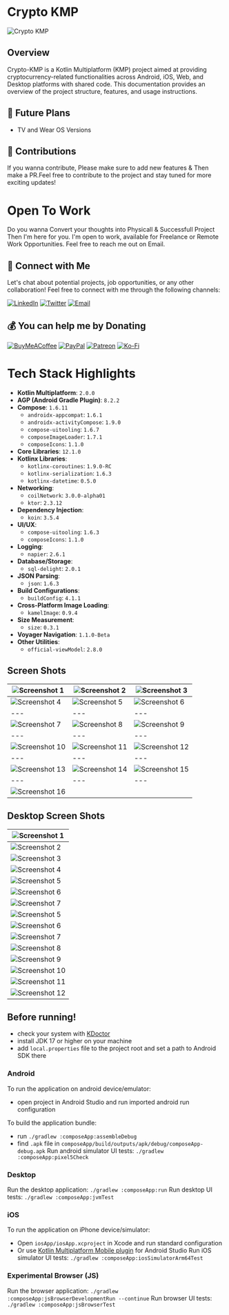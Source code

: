 # Crypto KMP
![Crypto KMP](https://github.com/KhubaibKhan4/Crypto-KMP/blob/master/assests/screenshots/poster.png)

## Overview
Crypto-KMP is a Kotlin Multiplatform (KMP) project aimed at providing cryptocurrency-related functionalities across Android, iOS, Web, and Desktop platforms with shared code. This documentation provides an overview of the project structure, features, and usage instructions.

## 🚀 Future Plans
- TV and Wear OS Versions

## 🌟 Contributions
If you wanna contribute, Please make sure to add new features & Then make a PR.Feel free to contribute to the project and stay tuned for more exciting updates!

# Open To Work
Do you wanna Convert your thoughts into Physicall & Successfull Project Then I'm here for you. I'm open to work, available for Freelance or Remote Work Opportunities. Feel free to reach me out on Email.

## 🤝 Connect with Me

Let's chat about potential projects, job opportunities, or any other collaboration! Feel free to connect with me through the following channels:

[![LinkedIn](https://img.shields.io/badge/LinkedIn-Connect-blue?style=for-the-badge&logo=linkedin)](https://www.linkedin.com/in/khubaibkhandev)
[![Twitter](https://img.shields.io/badge/Twitter-Follow-blue?style=for-the-badge&logo=twitter)](https://twitter.com/codespacepro)
[![Email](https://img.shields.io/badge/Email-Drop%20a%20Message-red?style=for-the-badge&logo=gmail)](mailto:18.bscs.803@gmail.com)

  ## 💰 You can help me by Donating
  [![BuyMeACoffee](https://img.shields.io/badge/Buy%20Me%20a%20Coffee-ffdd00?style=for-the-badge&logo=buy-me-a-coffee&logoColor=black)](https://buymeacoffee.com/khubaibkhan) [![PayPal](https://img.shields.io/badge/PayPal-00457C?style=for-the-badge&logo=paypal&logoColor=white)](https://paypal.me/18.bscs) [![Patreon](https://img.shields.io/badge/Patreon-F96854?style=for-the-badge&logo=patreon&logoColor=white)](https://patreon.com/MuhammadKhubaibImtiaz) [![Ko-Fi](https://img.shields.io/badge/Ko--fi-F16061?style=for-the-badge&logo=ko-fi&logoColor=white)](https://ko-fi.com/muhammadkhubaibimtiaz) 

# Tech Stack Highlights

- **Kotlin Multiplatform**: `2.0.0`
- **AGP (Android Gradle Plugin)**: `8.2.2`
- **Compose**: `1.6.11`
  - `androidx-appcompat`: `1.6.1`
  - `androidx-activityCompose`: `1.9.0`
  - `compose-uitooling`: `1.6.7`
  - `composeImageLoader`: `1.7.1`
  - `composeIcons`: `1.1.0`
- **Core Libraries**: `12.1.0`
- **Kotlinx Libraries**:
  - `kotlinx-coroutines`: `1.9.0-RC`
  - `kotlinx-serialization`: `1.6.3`
  - `kotlinx-datetime`: `0.5.0`
- **Networking**:
  - `coilNetwork`: `3.0.0-alpha01`
  - `ktor`: `2.3.12`
- **Dependency Injection**:
  - `koin`: `3.5.4`
- **UI/UX**:
  - `compose-uitooling`: `1.6.3`
  - `composeIcons`: `1.1.0`
- **Logging**:
  - `napier`: `2.6.1`
- **Database/Storage**:
  - `sql-delight`: `2.0.1`
- **JSON Parsing**:
  - `json`: `1.6.3`
- **Build Configurations**:
  - `buildConfig`: `4.1.1`
- **Cross-Platform Image Loading**:
  - `kamelImage`: `0.9.4`
- **Size Measurement**:
  - `size`: `0.3.1`
- **Voyager Navigation**: `1.1.0-Beta`
- **Other Utilities**:
  - `official-viewModel`: `2.8.0`

## Screen Shots

| ![Screenshot 1](https://github.com/KhubaibKhan4/Crypto-KMP/blob/master/assests/screenshots/1.png) | ![Screenshot 2](https://github.com/KhubaibKhan4/Crypto-KMP/blob/master/assests/screenshots/2.png) | ![Screenshot 3](https://github.com/KhubaibKhan4/Crypto-KMP/blob/master/assests/screenshots/3.png) |
| --- | --- | --- |
| ![Screenshot 4](https://github.com/KhubaibKhan4/Crypto-KMP/blob/master/assests/screenshots/4.png) | ![Screenshot 5](https://github.com/KhubaibKhan4/Crypto-KMP/blob/master/assests/screenshots/5.png) |  ![Screenshot 6](https://github.com/KhubaibKhan4/Crypto-KMP/blob/master/assests/screenshots/6.png) |
| --- | --- | --- |
| ![Screenshot 7](https://github.com/KhubaibKhan4/Crypto-KMP/blob/master/assests/screenshots/7.png) | ![Screenshot 8](https://github.com/KhubaibKhan4/Crypto-KMP/blob/master/assests/screenshots/8.png) |  ![Screenshot 9](https://github.com/KhubaibKhan4/Crypto-KMP/blob/master/assests/screenshots/9.png) |
| --- | --- | --- |
| ![Screenshot 10](https://github.com/KhubaibKhan4/Crypto-KMP/blob/master/assests/screenshots/10.png) | ![Screenshot 11](https://github.com/KhubaibKhan4/Crypto-KMP/blob/master/assests/screenshots/11.png) |  ![Screenshot 12](https://github.com/KhubaibKhan4/Crypto-KMP/blob/master/assests/screenshots/12.png) | 
| --- | --- | --- |
![Screenshot 13](https://github.com/KhubaibKhan4/Crypto-KMP/blob/master/assests/screenshots/13.png) | ![Screenshot 14](https://github.com/KhubaibKhan4/Crypto-KMP/blob/master/assests/screenshots/14.png) | ![Screenshot 15](https://github.com/KhubaibKhan4/Crypto-KMP/blob/master/assests/screenshots/15.png) |
| --- | --- | --- |
| ![Screenshot 16](https://github.com/KhubaibKhan4/Crypto-KMP/blob/master/assests/screenshots/16.png) |

## Desktop Screen Shots

| ![Screenshot 1](https://github.com/KhubaibKhan4/Crypto-KMP/blob/master/assests/screenshots/40.png) | 
| --- |
| ![Screenshot 2](https://github.com/KhubaibKhan4/Crypto-KMP/blob/master/assests/screenshots/41.png) | 
| ![Screenshot 3](https://github.com/KhubaibKhan4/Crypto-KMP/blob/master/assests/screenshots/42.png) |
| ![Screenshot 4](https://github.com/KhubaibKhan4/Crypto-KMP/blob/master/assests/screenshots/43.png) |
| ![Screenshot 5](https://github.com/KhubaibKhan4/Crypto-KMP/blob/master/assests/screenshots/44.png) |
| ![Screenshot 6](https://github.com/KhubaibKhan4/Crypto-KMP/blob/master/assests/screenshots/45.png) |
| ![Screenshot 7](https://github.com/KhubaibKhan4/Crypto-KMP/blob/master/assests/screenshots/46.png) |
| ![Screenshot 5](https://github.com/KhubaibKhan4/Crypto-KMP/blob/master/assests/screenshots/47.png) |
| ![Screenshot 6](https://github.com/KhubaibKhan4/Crypto-KMP/blob/master/assests/screenshots/48.png) |
| ![Screenshot 7](https://github.com/KhubaibKhan4/Crypto-KMP/blob/master/assests/screenshots/49.png) |
| ![Screenshot 8](https://github.com/KhubaibKhan4/Crypto-KMP/blob/master/assests/screenshots/50.png) |
| ![Screenshot 9](https://github.com/KhubaibKhan4/Crypto-KMP/blob/master/assests/screenshots/51.png) |
| ![Screenshot 10](https://github.com/KhubaibKhan4/Crypto-KMP/blob/master/assests/screenshots/52.png) |
| ![Screenshot 11](https://github.com/KhubaibKhan4/Crypto-KMP/blob/master/assests/screenshots/53.png) |
| ![Screenshot 12](https://github.com/KhubaibKhan4/Crypto-KMP/blob/master/assests/screenshots/54.png) |

## Before running!
 - check your system with [KDoctor](https://github.com/Kotlin/kdoctor)
 - install JDK 17 or higher on your machine
 - add `local.properties` file to the project root and set a path to Android SDK there

### Android
To run the application on android device/emulator:  
 - open project in Android Studio and run imported android run configuration

To build the application bundle:
 - run `./gradlew :composeApp:assembleDebug`
 - find `.apk` file in `composeApp/build/outputs/apk/debug/composeApp-debug.apk`
Run android simulator UI tests: `./gradlew :composeApp:pixel5Check`

### Desktop
Run the desktop application: `./gradlew :composeApp:run`
Run desktop UI tests: `./gradlew :composeApp:jvmTest`

### iOS
To run the application on iPhone device/simulator:
 - Open `iosApp/iosApp.xcproject` in Xcode and run standard configuration
 - Or use [Kotlin Multiplatform Mobile plugin](https://plugins.jetbrains.com/plugin/14936-kotlin-multiplatform-mobile) for Android Studio
Run iOS simulator UI tests: `./gradlew :composeApp:iosSimulatorArm64Test`

### Experimental Browser (JS)
Run the browser application: `./gradlew :composeApp:jsBrowserDevelopmentRun --continue`
Run browser UI tests: `./gradlew :composeApp:jsBrowserTest`

